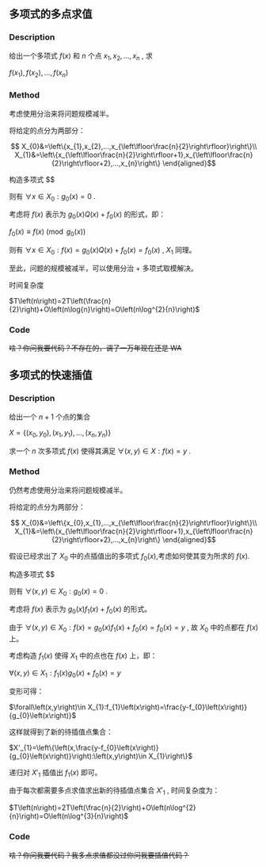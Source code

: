 ## 多项式的多点求值

### Description

给出一个多项式 $f\left(x\right)$ 和 $n$ 个点 $x_{1},x_{2},...,x_{n}$ , 求

 $f\left(x_{1}\right),f\left(x_{2}\right),...,f\left(x_{n}\right)$ 

### Method

考虑使用分治来将问题规模减半。

将给定的点分为两部分：

$$
	X_{0}&=\left\{x_{1},x_{2},...,x_{\left\lfloor\frac{n}{2}\right\rfloor}\right\}\\
	X_{1}&=\left\{x_{\left\lfloor\frac{n}{2}\right\rfloor+1},x_{\left\lfloor\frac{n}{2}\right\rfloor+2},...,x_{n}\right\}
\end{aligned}$$

构造多项式
$$

则有 $\forall x\in X_{0}:g_{0}\left(x\right)=0$ .

考虑将 $f\left(x\right)$ 表示为 $g_{0}\left(x\right)Q\left(x\right)+f_{0}\left(x\right)$ 的形式，即：

 $f_{0}\left(x\right)\equiv f\left(x\right)\pmod{g_{0}\left(x\right)}$ 

则有 $\forall x\in X_{0}:f\left(x\right)=g_{0}\left(x\right)Q\left(x\right)+f_{0}\left(x\right)=f_{0}\left(x\right)$ , $X_{1}$ 同理。

至此，问题的规模被减半，可以使用分治 + 多项式取模解决。

时间复杂度

 $T\left(n\right)=2T\left(\frac{n}{2}\right)+O\left(n\log{n}\right)=O\left(n\log^{2}{n}\right)$ 

### Code

~~啥？你问我要代码？不存在的，调了一万年现在还是 WA~~

## 多项式的快速插值

### Description

给出一个 $n+1$ 个点的集合

 $X=\left\{\left(x_{0},y_{0}\right),\left(x_{1},y_{1}\right),...,\left(x_{n},y_{n}\right)\right\}$ 

求一个 $n$ 次多项式 $f\left(x\right)$ 使得其满足 $\forall\left(x,y\right)\in X:f\left(x\right)=y$ .

### Method

仍然考虑使用分治来将问题规模减半。

将给定的点分为两部分：

$$
	X_{0}&=\left\{x_{0},x_{1},...,x_{\left\lfloor\frac{n}{2}\right\rfloor}\right\}\\
	X_{1}&=\left\{x_{\left\lfloor\frac{n}{2}\right\rfloor+1},x_{\left\lfloor\frac{n}{2}\right\rfloor+2},...,x_{n}\right\}
\end{aligned}$$

假设已经求出了 $X_{0}$ 中的点插值出的多项式 $f_{0}\left(x\right)$,考虑如何使其变为所求的 $f\left(x\right)$.

构造多项式
$$

则有 $\forall\left(x,y\right)\in X_{0}:g_{0}\left(x\right)=0$ .

考虑将 $f\left(x\right)$ 表示为 $g_{0}\left(x\right)f_{1}\left(x\right)+f_{0}\left(x\right)$ 的形式。

由于 $\forall\left(x,y\right)\in X_{0}:f\left(x\right)=g_{0}\left(x\right)f_{1}\left(x\right)+f_{0}\left(x\right)=f_{0}\left(x\right)=y$ , 故 $X_{0}$ 中的点都在 $f\left(x\right)$ 上。

考虑构造 $f_{1}\left(x\right)$ 使得 $X_{1}$ 中的点也在 $f\left(x\right)$ 上，即：

 $\forall\left(x,y\right)\in X_{1}:f_{1}\left(x\right)g_{0}\left(x\right)+f_{0}\left(x\right)=y$ 

变形可得：

 $\forall\left(x,y\right)\in X_{1}:f_{1}\left(x\right)=\frac{y-f_{0}\left(x\right)}{g_{0}\left(x\right)}$ 

这样就得到了新的待插值点集合：

 $X'_{1}=\left\{\left(x,\frac{y-f_{0}\left(x\right)}{g_{0}\left(x\right)}\right):\left(x,y\right)\in X_{1}\right\}$ 

递归对 $X'_{1}$ 插值出 $f_{1}\left(x\right)$ 即可。

由于每次都需要多点求值求出新的待插值点集合 $X'_{1}$ , 时间复杂度为：

 $T\left(n\right)=2T\left(\frac{n}{2}\right)+O\left(n\log^{2}{n}\right)=O\left(n\log^{3}{n}\right)$ 

### Code

~~啥？你问我要代码？我多点求值都没过你问我要插值代码？~~
